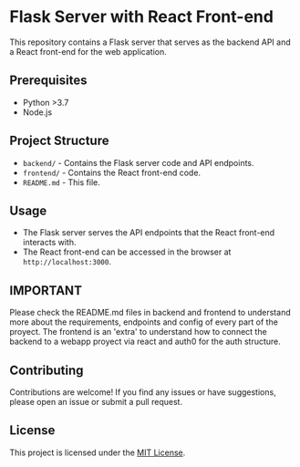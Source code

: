 # Flask Server with React Front-end

This repository contains a Flask server that serves as the backend API and a React front-end for the web application.

## Prerequisites

- Python >3.7
- Node.js

## Project Structure

- `backend/` - Contains the Flask server code and API endpoints.
- `frontend/` - Contains the React front-end code.
- `README.md` - This file.

## Usage

- The Flask server serves the API endpoints that the React front-end interacts with.
- The React front-end can be accessed in the browser at `http://localhost:3000`.

## IMPORTANT

Please check the README.md files in backend and frontend to understand more about the requirements, endpoints and config of every part of the proyect. The frontend is an 'extra' to understand how to connect the backend to a webapp proyect via react and auth0 for the auth structure. 

## Contributing

Contributions are welcome! If you find any issues or have suggestions, please open an issue or submit a pull request.

## License

This project is licensed under the [MIT License](LICENSE).